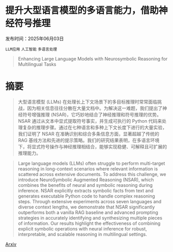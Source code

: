 # 提升大型语言模型的多语言能力，借助神经符号推理

发布时间：2025年06月03日

`LLM应用` `人工智能` `多语言处理`

> Enhancing Large Language Models with Neurosymbolic Reasoning for Multilingual Tasks

# 摘要

> 大型语言模型 (LLMs) 在处理长上下文场景下的多目标推理时常常面临挑战，因为相关信息往往分散在大量文档中。为解决这一难题，我们提出了神经符号增强推理 (NSAR)，它巧妙地结合了神经推理和符号推理的优势。NSAR 通过从文本中显式提取符号事实，并生成可执行的 Python 代码来处理复杂的推理步骤。通过在七种语言和多种上下文长度下进行的大量实验，我们证明了 NSAR 在准确识别和综合多条信息方面，显著超越了传统的 RAG 基线方法和先进的提示策略。我们的研究结果表明，在多语言环境下，将显式符号操作与神经推理相结合，能够实现稳健、可解释且可扩展的推理能力。

> Large language models (LLMs) often struggle to perform multi-target reasoning in long-context scenarios where relevant information is scattered across extensive documents. To address this challenge, we introduce NeuroSymbolic Augmented Reasoning (NSAR), which combines the benefits of neural and symbolic reasoning during inference. NSAR explicitly extracts symbolic facts from text and generates executable Python code to handle complex reasoning steps. Through extensive experiments across seven languages and diverse context lengths, we demonstrate that NSAR significantly outperforms both a vanilla RAG baseline and advanced prompting strategies in accurately identifying and synthesizing multiple pieces of information. Our results highlight the effectiveness of combining explicit symbolic operations with neural inference for robust, interpretable, and scalable reasoning in multilingual settings.

[Arxiv](https://arxiv.org/abs/2506.02483)